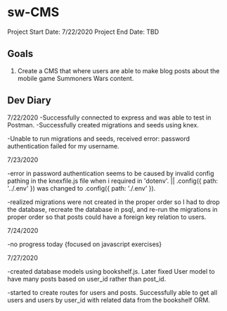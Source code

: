 # sw-CMS

Project Start Date: 7/22/2020
Project End Date: TBD

## Goals

1) Create a CMS that where users are able to make blog posts about the mobile game Summoners Wars content.

## Dev Diary

7/22/2020 
-Successfully connected to express and was able to test in Postman.
-Successfully created migrations and seeds using knex.

-Unable to run migrations and seeds, received error: password authentication failed for my username.

7/23/2020

-error in password authentication seems to be caused by invalid config pathing in the knexfile.js file when i required in 'dotenv'. || .config({ path: '../.env' }) was changed to .config({ path: './.env' }).

-realized migrations were not created in the proper order so I had to drop the database, recreate the database in psql, and re-run the migrations in proper order so that posts could have a foreign key relation to users.

7/24/2020

-no progress today {focused on javascript exercises}

7/27/2020

-created database models using bookshelf.js. Later fixed User model to have many posts based on user_id rather than post_id.

-started to create routes for users and posts. Successfully able to get all users and users by user_id with related data from the bookshelf ORM.